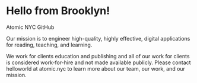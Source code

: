 # Hello from Brooklyn!
Atomic NYC GitHub

Our mission is to engineer high-quality, highly effective, digital applications for reading, teaching, and learning.

We work for clients education and publishing and all of our work for clients is considered work-for-hire and not made available publicly. Please contact helloworld at atomic.nyc to learn more about our team, our work, and our mission.
